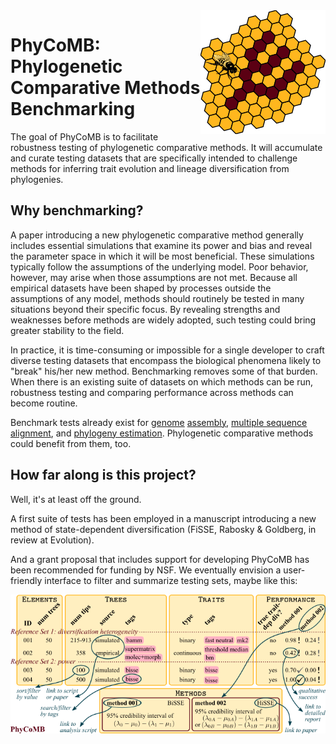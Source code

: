 <img align="right" src="images/logo.png">

# PhyCoMB: Phylogenetic Comparative Methods Benchmarking

The goal of PhyCoMB is to facilitate robustness testing of phylogenetic comparative methods.
It will accumulate and curate testing datasets that are specifically intended to challenge methods for inferring trait evolution and lineage diversification from phylogenies.

## Why benchmarking?

A paper introducing a new phylogenetic comparative method generally includes essential simulations that examine its power and bias and reveal the parameter space in which it will be most beneficial.
These simulations typically follow the assumptions of the underlying model.
Poor behavior, however, may arise when those assumptions are not met.
Because all empirical datasets have been shaped by processes outside the assumptions of any model, methods should routinely be tested in many situations beyond their specific focus.
By revealing strengths and weaknesses before methods are widely adopted, such testing could bring greater stability to the field.

In practice, it is time-consuming or impossible for a single developer to craft diverse testing datasets that encompass the biological phenomena likely to "break" his/her new method.
Benchmarking removes some of that burden.
When there is an existing suite of datasets on which methods can be run, robustness testing and comparing performance across methods can become routine.

Benchmark tests already exist for [genome](http://assemblathon.org/) [assembly](http://busco.ezlab.org/), [multiple sequence alignment](http://lbgi.fr/balibase/), and [phylogeny estimation](http://www.cs.utexas.edu/~phylo/datasets).
Phylogenetic comparative methods could benefit from them, too.

## How far along is this project?

Well, it's at least off the ground.

A first suite of tests has been employed in a manuscript introducing a new method of state-dependent diversification (FiSSE, Rabosky & Goldberg, in review at Evolution).

And a grant proposal that includes support for developing PhyCoMB has been recommended for funding by NSF.
We eventually envision a user-friendly interface to filter and summarize testing sets, maybe like this:

![PhyCoMB interface mockup](images/mockup.png)
